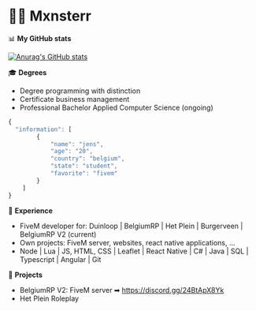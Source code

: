 # 🙋‍♂️ Mxnsterr

📊 **My GitHub stats**

[![Anurag's GitHub stats](https://github-readme-stats.vercel.app/api?username=Mxnsterr&show_icons=true&theme=tokyonight)](https://github.com/anuraghazra/github-readme-stats)

🎓 **Degrees**
- Degree programming with distinction
- Certificate business management
- Professional Bachelor Applied Computer Science (ongoing)


```javascript
{
  "information": [
        {
            "name": "jens",
            "age": "20",
            "country": "belgium",
            "state": "student",
            "favorite": "fivem"
        }
    ]
}
```

💼 **Experience**

- FiveM developer for: Duinloop | BelgiumRP | Het Plein | Burgerveen | BelgiumRP V2 (current)
- Own projects: FiveM server, websites, react native applications, ...
- Node | Lua | JS, HTML, CSS | Leaflet | React Native | C# | Java | SQL | Typescript | Angular | Git

🔨 **Projects**

- BelgiumRP V2: FiveM server ➡ https://discord.gg/24BtApX8Yk 
- Het Plein Roleplay

